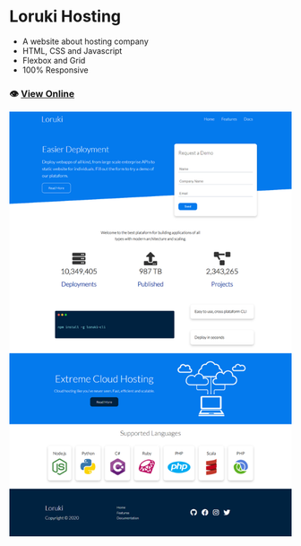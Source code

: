 # Loruki Hosting
- A website about hosting company 
- HTML, CSS and Javascript
- Flexbox and Grid
- 100% Responsive

### 👁️ [View Online](https://frontiago.github.io/loruki-website/)

![Print](images/print.png)
